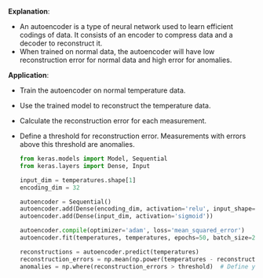**Explanation**:
   - An autoencoder is a type of neural network used to learn efficient codings of data. It consists of an encoder to compress data and a decoder to reconstruct it.
   - When trained on normal data, the autoencoder will have low reconstruction error for normal data and high error for anomalies.

**Application**:
   - Train the autoencoder on normal temperature data.
   - Use the trained model to reconstruct the temperature data.
   - Calculate the reconstruction error for each measurement.
   - Define a threshold for reconstruction error. Measurements with errors above this threshold are anomalies.

     ```python
     from keras.models import Model, Sequential
     from keras.layers import Dense, Input

     input_dim = temperatures.shape[1]
     encoding_dim = 32

     autoencoder = Sequential()
     autoencoder.add(Dense(encoding_dim, activation='relu', input_shape=(input_dim,)))
     autoencoder.add(Dense(input_dim, activation='sigmoid'))

     autoencoder.compile(optimizer='adam', loss='mean_squared_error')
     autoencoder.fit(temperatures, temperatures, epochs=50, batch_size=256, shuffle=True)

     reconstructions = autoencoder.predict(temperatures)
     reconstruction_errors = np.mean(np.power(temperatures - reconstructions, 2), axis=1)
     anomalies = np.where(reconstruction_errors > threshold)  # Define your threshold
     ```
